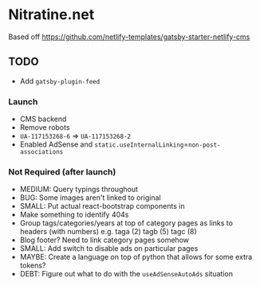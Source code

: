 # Nitratine.net

Based off https://github.com/netlify-templates/gatsby-starter-netlify-cms

## TODO

- Add `gatsby-plugin-feed`

### Launch

- CMS backend
- Remove robots
- `UA-117153268-6` => `UA-117153268-2`
- Enabled AdSense and `static.useInternalLinking`=`non-post-associations`

### Not Required (after launch)

- MEDIUM: Query typings throughout
- BUG: Some images aren't linked to original
- SMALL: Put actual react-bootstrap components in
- Make something to identify 404s
- Group tags/categories/years at top of category pages as links to headers (with numbers) e.g. taga (2) tagb (5) tagc (8)
- Blog footer? Need to link category pages somehow
- SMALL: Add switch to disable ads on particular pages
- MAYBE: Create a language on top of python that allows for some extra tokens?
- DEBT: Figure out what to do with the `useAdSenseAutoAds` situation
